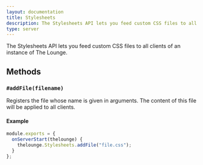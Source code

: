 ```yaml
---
layout: documentation
title: Stylesheets
description: The Stylesheets API lets you feed custom CSS files to all clients of an instance of The Lounge.
type: server
---
```


The Stylesheets API lets you feed custom CSS files to all clients of an instance of The Lounge.

## Methods

### `#addFile(filename)`

Registers the file whose name is given in arguments. The content of this file will be applied to all clients.

#### Example

```js
module.exports = {
  onServerStart(thelounge) {
    thelounge.Stylesheets.addFile("file.css");
  }
};
```
